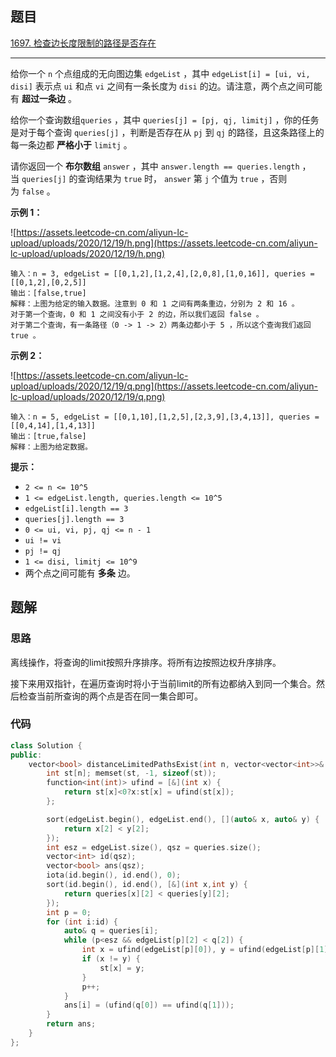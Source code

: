 ## 题目

[1697. 检查边长度限制的路径是否存在](https://leetcode.cn/problems/checking-existence-of-edge-length-limited-paths/)

---

给你一个 `n` 个点组成的无向图边集 `edgeList` ，其中 `edgeList[i] = [ui, vi, disi]` 表示点 `ui` 和点 `vi` 之间有一条长度为 `disi` 的边。请注意，两个点之间可能有 **超过一条边** 。

给你一个查询数组`queries` ，其中 `queries[j] = [pj, qj, limitj]` ，你的任务是对于每个查询 `queries[j]` ，判断是否存在从 `pj` 到 `qj` 的路径，且这条路径上的每一条边都 **严格小于** `limitj` 。

请你返回一个 **布尔数组** `answer` ，其中 `answer.length == queries.length` ，当 `queries[j]` 的查询结果为 `true` 时， `answer` 第 `j` 个值为 `true` ，否则为 `false` 。

**示例 1：**

![https://assets.leetcode-cn.com/aliyun-lc-upload/uploads/2020/12/19/h.png](https://assets.leetcode-cn.com/aliyun-lc-upload/uploads/2020/12/19/h.png)

```
输入：n = 3, edgeList = [[0,1,2],[1,2,4],[2,0,8],[1,0,16]], queries = [[0,1,2],[0,2,5]]
输出：[false,true]
解释：上图为给定的输入数据。注意到 0 和 1 之间有两条重边，分别为 2 和 16 。
对于第一个查询，0 和 1 之间没有小于 2 的边，所以我们返回 false 。
对于第二个查询，有一条路径（0 -> 1 -> 2）两条边都小于 5 ，所以这个查询我们返回 true 。

```

**示例 2：**

![https://assets.leetcode-cn.com/aliyun-lc-upload/uploads/2020/12/19/q.png](https://assets.leetcode-cn.com/aliyun-lc-upload/uploads/2020/12/19/q.png)

```
输入：n = 5, edgeList = [[0,1,10],[1,2,5],[2,3,9],[3,4,13]], queries = [[0,4,14],[1,4,13]]
输出：[true,false]
解释：上图为给定数据。

```

**提示：**

- `2 <= n <= 10^5`
- `1 <= edgeList.length, queries.length <= 10^5`
- `edgeList[i].length == 3`
- `queries[j].length == 3`
- `0 <= ui, vi, pj, qj <= n - 1`
- `ui != vi`
- `pj != qj`
- `1 <= disi, limitj <= 10^9`
- 两个点之间可能有 **多条** 边。

## 题解

### 思路

离线操作，将查询的limit按照升序排序。将所有边按照边权升序排序。

接下来用双指针，在遍历查询时将小于当前limit的所有边都纳入到同一个集合。然后检查当前所查询的两个点是否在同一集合即可。

### 代码

```cpp
class Solution {
public:
    vector<bool> distanceLimitedPathsExist(int n, vector<vector<int>>& edgeList, vector<vector<int>>& queries) {
        int st[n]; memset(st, -1, sizeof(st));
        function<int(int)> ufind = [&](int x) {
            return st[x]<0?x:st[x] = ufind(st[x]);
        };

        sort(edgeList.begin(), edgeList.end(), [](auto& x, auto& y) {
            return x[2] < y[2];
        });
        int esz = edgeList.size(), qsz = queries.size();
        vector<int> id(qsz);
        vector<bool> ans(qsz);
        iota(id.begin(), id.end(), 0);
        sort(id.begin(), id.end(), [&](int x,int y) {
            return queries[x][2] < queries[y][2];
        });
        int p = 0;
        for (int i:id) {
            auto& q = queries[i];
            while (p<esz && edgeList[p][2] < q[2]) {
                int x = ufind(edgeList[p][0]), y = ufind(edgeList[p][1]);
                if (x != y) {
                    st[x] = y;
                }
                p++;
            }
            ans[i] = (ufind(q[0]) == ufind(q[1]));
        }
        return ans;
    }
};

```